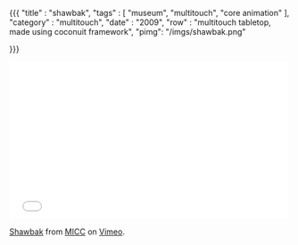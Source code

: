 {{{
    "title"    : "shawbak",
    "tags"     : [ "museum", "multitouch", "core animation" ],
    "category" : "multitouch",
    "date"     : "2009",
    "row"  : "multitouch tabletop, made using coconuit framework",
    "pimg": "/imgs/shawbak.png"

}}}
<iframe src="//player.vimeo.com/video/10434647" width="500" height="283" frameborder="0" webkitallowfullscreen mozallowfullscreen allowfullscreen></iframe> <p><a href="http://vimeo.com/10434647">Shawbak</a> from <a href="http://vimeo.com/miccunifi">MICC</a> on <a href="https://vimeo.com">Vimeo</a>.</p>